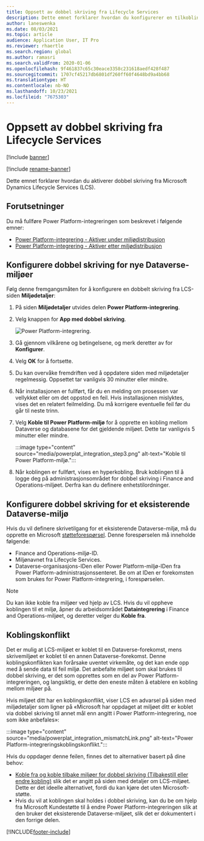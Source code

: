 ```yaml
---
title: Oppsett av dobbel skriving fra Lifecycle Services
description: Dette emnet forklarer hvordan du konfigurerer en tilkobling med dobbel skriving fra Microsoft Dynamics Lifecycle Services (LCS).
author: laneswenka
ms.date: 08/03/2021
ms.topic: article
audience: Application User, IT Pro
ms.reviewer: rhaertle
ms.search.region: global
ms.author: ramasri
ms.search.validFrom: 2020-01-06
ms.openlocfilehash: 9f461837c65c30eace3358c231618aedf428f487
ms.sourcegitcommit: 1707cf45217db6801df260ff60f4648bd9a4bb68
ms.translationtype: HT
ms.contentlocale: nb-NO
ms.lasthandoff: 10/23/2021
ms.locfileid: "7675303"
---
```

# <a name="dual-write-setup-from-lifecycle-services"></a>Oppsett av dobbel skriving fra Lifecycle Services

[!include [banner](../../includes/banner.md)]

[!include [rename-banner](~/includes/cc-data-platform-banner.md)]

Dette emnet forklarer hvordan du aktiverer dobbel skriving fra Microsoft Dynamics Lifecycle Services (LCS).

## <a name="prerequisites"></a>Forutsetninger

Du må fullføre Power Platform-integreringen som beskrevet i følgende emner:

+ [Power Platform-integrering - Aktiver under miljødistribusjon](../../power-platform/enable-power-platform-integration.md#enable-during-deploy)
+ [Power Platform-integrering - Aktiver etter miljødistribusjon](../../power-platform/enable-power-platform-integration.md#enable-after-deploy)

## <a name="set-up-dual-write-for-new-dataverse-environments"></a>Konfigurere dobbel skriving for nye Dataverse-miljøer

Følg denne fremgangsmåten for å konfigurere en dobbelt skriving fra LCS-siden **Miljødetaljer**:

1. På siden **Miljødetaljer** utvides delen **Power Platform-integrering**.

2. Velg knappen for **App med dobbel skriving**.

    ![Power Platform-integrering.](media/powerplat_integration_step2.png)

3. Gå gjennom vilkårene og betingelsene, og merk deretter av for **Konfigurer**.

4. Velg **OK** for å fortsette.

5. Du kan overvåke fremdriften ved å oppdatere siden med miljødetaljer regelmessig. Oppsettet tar vanligvis 30 minutter eller mindre.  

6. Når installasjonen er fullført, får du en melding om prosessen var vellykket eller om det oppstod en feil. Hvis installasjonen mislyktes, vises det en relatert feilmelding. Du må korrigere eventuelle feil før du går til neste trinn.

7. Velg **Koble til Power Platform-miljø** for å opprette en kobling mellom Dataverse og databasene for det gjeldende miljøet. Dette tar vanligvis 5 minutter eller mindre.

    :::image type="content" source="media/powerplat_integration_step3.png" alt-text="Koble til Power Platform-miljø.":::

8. Når koblingen er fullført, vises en hyperkobling. Bruk koblingen til å logge deg på administrasjonsområdet for dobbel skriving i Finance and Operations-miljøet. Derfra kan du definere enhetstilordninger.

## <a name="set-up-dual-write-for-an-existing-dataverse-environment"></a>Konfigurere dobbel skriving for et eksisterende Dataverse-miljø

Hvis du vil definere skrivetilgang for et eksisterende Dataverse-miljø, må du opprette en Microsoft [støtteforespørsel](../../lifecycle-services/lcs-support.md). Denne forespørselen må inneholde følgende:

+ Finance and Operations-miljø-ID.
+ Miljønavnet fra Lifecycle Services.
+ Dataverse-organisasjons-IDen eller Power Platform-miljø-IDen fra Power Platform-administrasjonssenteret. Be om at IDen er forekomsten som brukes for Power Platform-integrering, i forespørselen.

> [!NOTE]
> Du kan ikke koble fra miljøer ved hjelp av LCS. Hvis du vil oppheve koblingen til et miljø, åpner du arbeidsområdet **Dataintegrering** i Finance and Operations-miljøet, og deretter velger du **Koble fra**.

## <a name="linking-mismatch"></a>Koblingskonflikt

Det er mulig at LCS-miljøet er koblet til en Dataverse-forekomst, mens skrivemiljøet er koblet til en annen Dataverse-forekomst. Denne koblingskonflikten kan forårsake uventet virkemåte, og det kan ende opp med å sende data til feil miljø. Det anbefalte miljøet som skal brukes til dobbel skriving, er det som opprettes som en del av Power Platform-integreringen, og langsiktig, er dette den eneste måten å etablere en kobling mellom miljøer på.

Hvis miljøet ditt har en koblingskonflikt, viser LCS en advarsel på siden med miljødetaljer som ligner på «Microsoft har oppdaget at miljøet ditt er koblet via dobbel skriving til annet mål enn angitt i Power Platform-integrering, noe som ikke anbefales»:

:::image type="content" source="media/powerplat_integration_mismatchLink.png" alt-text="Power Platform-integreringskoblingskonflikt.":::

Hvis du oppdager denne feilen, finnes det to alternativer basert på dine behov:

+ [Koble fra og koble tilbake miljøer for dobbel skriving (Tilbakestill eller endre kobling)](relink-environments.md#scenario-reset-or-change-linking) slik det er angitt på siden med detaljer om LCS-miljøet. Dette er det ideelle alternativet, fordi du kan kjøre det uten Microsoft-støtte.  
+ Hvis du vil at koblingen skal holdes i dobbel skriving, kan du be om hjelp fra Microsoft Kundestøtte til å endre Power Platform-integreringen slik at den bruker det eksisterende Dataverse-miljøet, slik det er dokumentert i den forrige delen.  

[!INCLUDE[footer-include](../../../../includes/footer-banner.md)]
